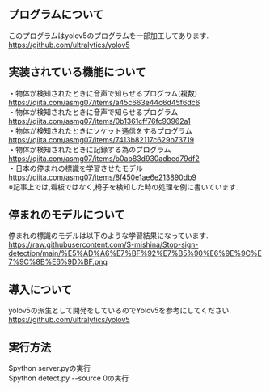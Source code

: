 ## プログラムについて
このプログラムはyolov5のプログラムを一部加工してあります.<br>
https://github.com/ultralytics/yolov5<br>
## 実装されている機能について
・物体が検知されたときに音声で知らせるプログラム(複数)<br>
https://qiita.com/asmg07/items/a45c663e44c6d45f6dc6<br>
・物体が検知されたときに音声で知らせるプログラム<br>
https://qiita.com/asmg07/items/0b1361cff76fc93962a1<br>
・物体が検知されたときにソケット通信をするプログラム<br>
https://qiita.com/asmg07/items/7413b82117c629b73719<br>
・物体が検知されたときに記録する為のプログラム<br>
https://qiita.com/asmg07/items/b0ab83d930adbed79df2<br>
・日本の停まれの標識を学習させたモデル<br>
https://qiita.com/asmg07/items/8f450e1ae6e213890db9<br>
※記事上では,看板ではなく,椅子を検知した時の処理を例に書いています.
## 停まれのモデルについて
停まれの標識のモデルは以下のような学習結果になっています.<br>
https://raw.githubusercontent.com/S-mishina/Stop-sign-detection/main/%E5%AD%A6%E7%BF%92%E7%B5%90%E6%9E%9C%E7%9C%8B%E6%9D%BF.png
## 導入について
yolov5の派生として開発をしているのでYolov5を参考にしてください.<br>
https://github.com/ultralytics/yolov5<br>
## 実行方法
$python server.pyの実行<br>
$python detect.py --source 0の実行
